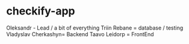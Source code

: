 # checkify-app
Oleksandr - Lead / a bit of everything 
Triin Rebane = database / testing 
Vladyslav Cherkashyn= Backend 
Taavo Leidorp = FrontEnd
